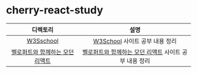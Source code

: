 # cherry-react-study

|                                                                                   디렉토리                                                                                    |                                      설명                                       |
| :---------------------------------------------------------------------------------------------------------------------------------------------------------------------------: | :-----------------------------------------------------------------------------: |
|                                                                           [W3Sschool](./W3School/)                                                                            |       [W3School](https://www.w3schools.com/react/) 사이트 공부 내용 정리        |
| [벨로퍼트와 함께하는 모던 리액트](./%EB%B2%A8%EB%A1%9C%ED%8D%BC%ED%8A%B8%EC%99%80%20%ED%95%A8%EA%BB%98%ED%95%98%EB%8A%94%20%EB%AA%A8%EB%8D%98%20%EB%A6%AC%EC%95%A1%ED%8A%B8/) | [벨로퍼트와 함께하는 모던 리액트](https://react.vlpt.us/) 사이트 공부 내용 정리 |
